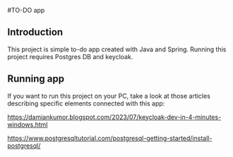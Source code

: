 #TO-DO app

## Introduction
This project is simple to-do app created with Java and Spring. Running this project requires Postgres DB and keycloak.


## Running app

If you want to run this project on your PC, take a look at those articles describing specific elements connected with this app:

https://damiankumor.blogspot.com/2023/07/keycloak-dev-in-4-minutes-windows.html

https://www.postgresqltutorial.com/postgresql-getting-started/install-postgresql/